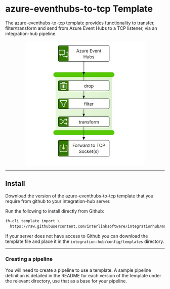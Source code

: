 # azure-eventhubs-to-tcp Template

The azure-eventhubs-to-tcp template provides functionality to transfer, filter/transform and send from Azure Event Hubs to a TCP listener, via an integration-hub pipeline.

<p align="center">
<img src="../../assets/images/flow_azure-eventhubs-to-tcp.jpg" />
</p>

---

## Install

Download the version of the azure-eventhubs-to-tcp template that you require from github to your integration-hub server.

Run the following to install directly from Github:

```bash
ih-cli template import \
  https://raw.githubusercontent.com/interlinksoftware/integrationhub/main/templates/azure-eventhubs-to-tcp/<version>/azure-eventhubs-to-tcp~<version>.yml
```

If your server does not have access to Github you can download the template file and place it in the `integration-hub/config/templates` directory.

---

### Creating a pipeline

You will need to create a pipeline to use a template. A sample pipeline definition is detailed in the README for each version of the template under the relevant directory, use that as a base for your pipeline.
